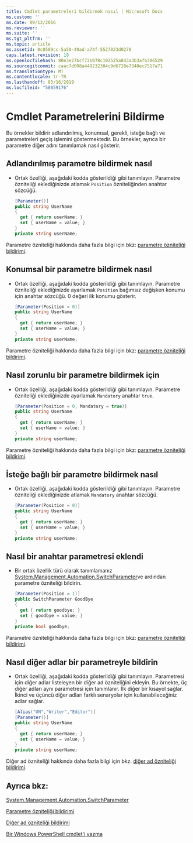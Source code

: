 ```yaml
---
title: Cmdlet parametreleri bildirmek nasıl | Microsoft Docs
ms.custom: ''
ms.date: 09/13/2016
ms.reviewer: ''
ms.suite: ''
ms.tgt_pltfrm: ''
ms.topic: article
ms.assetid: 0c0509cc-5a50-49ad-a74f-5527023d0270
caps.latest.revision: 10
ms.openlocfilehash: 80e3e27bcf72b078c192525a843a3b3afb306529
ms.sourcegitcommit: caac7d098a448232304c9d6728e7340ec7517a71
ms.translationtype: MT
ms.contentlocale: tr-TR
ms.lasthandoff: 03/16/2019
ms.locfileid: "58059176"
---
```

# <a name="how-to-declare-cmdlet-parameters"></a>Cmdlet Parametrelerini Bildirme

Bu örnekler bildirir adlandırılmış, konumsal, gerekli, isteğe bağlı ve parametreleri geçiş işlemini göstermektedir. Bu örnekler, ayrıca bir parametre diğer adını tanımlamak nasıl gösterir.

## <a name="how-to-declare-a-named-parameter"></a>Adlandırılmış parametre bildirmek nasıl

- Ortak özelliği, aşağıdaki kodda gösterildiği gibi tanımlayın. Parametre özniteliği eklediğinizde atlamak `Position` özniteliğinden anahtar sözcüğü.

    ```csharp
    [Parameter()]
    public string UserName
    {
      get { return userName; }
      set { userName = value; }
    }
    private string userName;
    ```

Parametre özniteliği hakkında daha fazla bilgi için bkz: [parametre özniteliği bildirimi](./parameter-attribute-declaration.md).

## <a name="how-to-declare-a-positional-parameter"></a>Konumsal bir parametre bildirmek nasıl

- Ortak özelliği, aşağıdaki kodda gösterildiği gibi tanımlayın. Parametre özniteliği eklediğinizde ayarlamak `Position` bağımsız değişken konumu için anahtar sözcüğü. 0 değeri ilk konumu gösterir.

    ```csharp
    [Parameter(Position = 0)]
    public string UserName
    {
      get { return userName; }
      set { userName = value; }
    }
    private string userName;
    ```

Parametre özniteliği hakkında daha fazla bilgi için bkz: [parametre özniteliği bildirimi](./parameter-attribute-declaration.md).

## <a name="how-to-declare-a-mandatory-parameter"></a>Nasıl zorunlu bir parametre bildirmek için

- Ortak özelliği, aşağıdaki kodda gösterildiği gibi tanımlayın. Parametre özniteliği eklediğinizde ayarlamak `Mandatory` anahtar `true`.

    ```csharp
    [Parameter(Position = 0, Mandatory = true)]
    public string UserName
    {
      get { return userName; }
      set { userName = value; }
    }
    private string userName;
    ```

Parametre özniteliği hakkında daha fazla bilgi için bkz: [parametre özniteliği bildirimi](./parameter-attribute-declaration.md).

## <a name="how-to-declare-an-optional-parameter"></a>İsteğe bağlı bir parametre bildirmek nasıl

- Ortak özelliği, aşağıdaki kodda gösterildiği gibi tanımlayın. Parametre özniteliği eklediğinizde atlamak `Mandatory` anahtar sözcüğü.

    ```csharp
    [Parameter(Position = 0)]
    public string UserName
    {
      get { return userName; }
      set { userName = value; }
    }
    private string userName;
    ```

## <a name="how-to-declare-a-switch-parameter"></a>Nasıl bir anahtar parametresi eklendi

- Bir ortak özellik türü olarak tanımlamanız [System.Management.Automation.SwitchParameter](/dotnet/api/System.Management.Automation.SwitchParameter)ve ardından parametre özniteliği bildirin.

    ```csharp
    [Parameter(Position = 1)]
    public SwitchParameter GoodBye
    {
      get { return goodbye; }
      set { goodbye = value; }
    }
    private bool goodbye;
    ```

Parametre özniteliği hakkında daha fazla bilgi için bkz: [parametre özniteliği bildirimi](./parameter-attribute-declaration.md).

## <a name="how-to-declare-a-parameter-with-aliases"></a>Nasıl diğer adlar bir parametreyle bildirin

- Ortak özelliği, aşağıdaki kodda gösterildiği gibi tanımlayın. Parametresi için diğer adlar listeleyen bir diğer ad özniteliğini ekleyin. Bu örnekte, üç diğer adları aynı parametresi için tanımlanır. İlk diğer bir kısayol sağlar. İkinci ve üçüncü diğer adları farklı senaryolar için kullanabileceğiniz adlar sağlar.

    ```csharp
    [Alias("UN","Writer","Editor")]
    [Parameter()]
    public string UserName
    {
      get { return userName; }
      set { userName = value; }
    }
    private string userName;
    ```

Diğer ad özniteliği hakkında daha fazla bilgi için bkz. [diğer ad özniteliği bildirimi](./alias-attribute-declaration.md).

## <a name="see-also"></a>Ayrıca bkz:

[System.Management.Automation.SwitchParameter](/dotnet/api/System.Management.Automation.SwitchParameter)

[Parametre özniteliği bildirimi](./parameter-attribute-declaration.md)

[Diğer ad özniteliği bildirimi](./alias-attribute-declaration.md)

[Bir Windows PowerShell cmdlet'i yazma](./writing-a-windows-powershell-cmdlet.md)
